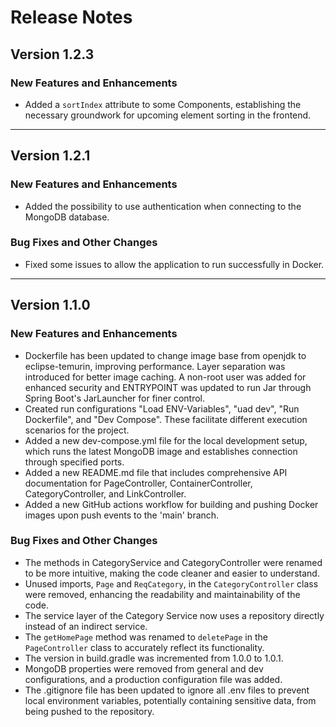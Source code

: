 # Release Notes

## Version 1.2.3

### New Features and Enhancements
- Added a `sortIndex` attribute to some Components, establishing the necessary groundwork for upcoming element sorting in the frontend.

---

## Version 1.2.1

### New Features and Enhancements
- Added the possibility to use authentication when connecting to the MongoDB database.

### Bug Fixes and Other Changes
- Fixed some issues to allow the application to run successfully in Docker.

---

## Version 1.1.0

### New Features and Enhancements
- Dockerfile has been updated to change image base from openjdk to eclipse-temurin, improving performance. Layer separation was introduced for better image caching. A non-root user was added for enhanced security and ENTRYPOINT was updated to run Jar through Spring Boot's JarLauncher for finer control.
- Created run configurations "Load ENV-Variables", "uad dev", "Run Dockerfile", and "Dev Compose". These facilitate different execution scenarios for the project.
- Added a new dev-compose.yml file for the local development setup, which runs the latest MongoDB image and establishes connection through specified ports.
- Added a new README.md file that includes comprehensive API documentation for PageController, ContainerController, CategoryController, and LinkController.
- Added a new GitHub actions workflow for building and pushing Docker images upon push events to the 'main' branch.

### Bug Fixes and Other Changes
- The methods in CategoryService and CategoryController were renamed to be more intuitive, making the code cleaner and easier to understand.
- Unused imports, `Page` and `ReqCategory`, in the `CategoryController` class were removed, enhancing the readability and maintainability of the code.
- The service layer of the Category Service now uses a repository directly instead of an indirect service.
- The `getHomePage` method was renamed to `deletePage` in the `PageController` class to accurately reflect its functionality.
- The version in build.gradle was incremented from 1.0.0 to 1.0.1.
- MongoDB properties were removed from general and dev configurations, and a production configuration file was added.
- The .gitignore file has been updated to ignore all .env files to prevent local environment variables, potentially containing sensitive data, from being pushed to the repository.
